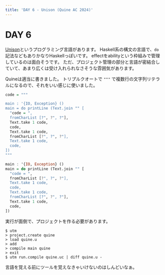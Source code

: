 ```yaml
---
title: 'DAY 6 - Unison (Quine AC 2024)'
---
```


# DAY 6

[Unison](https://www.unison-lang.org)というプログラミング言語があります。
Haskell系の構文の言語で、`do` 記法などもありかなりHaskellっぽいです。
effectをabilityという枠組みで管理しているのは面白そうです。
ただ、プロジェクト管理の部分と言語が密結合していて、あまり広くは受け入れられなさそうな雰囲気があります。

Quineは適当に書きました。
トリプルクオートで `"""` で複数行の文字列リテラルになるので、それをいい感じに使いました。

```haskell
code = """

main : '{IO, Exception} ()
main = do printLine (Text.join "" [
  "code = ",
  fromCharList [?", ?", ?"],
  Text.take 1 code,
  code,
  Text.take 1 code,
  fromCharList [?", ?", ?"],
  Text.take 1 code,
  code,
])
"""

main : '{IO, Exception} ()
main = do printLine (Text.join "" [
  "code = ",
  fromCharList [?", ?", ?"],
  Text.take 1 code,
  code,
  Text.take 1 code,
  fromCharList [?", ?", ?"],
  Text.take 1 code,
  code,
])
```

実行が面倒で、プロジェクトを作る必要があります。

```console
$ utm
> project.create quine
> load quine.u
> add
> compile main quine
> exit
$ utm run.compile quine.uc | diff quine.u -
```

言語を覚える前にツールを覚えなきゃいけないのはしんどいなぁ。
